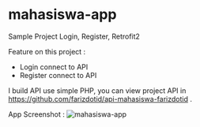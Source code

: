 # mahasiswa-app
Sample Project Login, Register, Retrofit2

Feature on this project :
- Login connect to API
- Register connect to API

I build API use simple PHP, you can view project API in https://github.com/farizdotid/api-mahasiswa-farizdotid .

App Screenshot :
![mahasiswa-app](https://raw.githubusercontent.com/farizdotid/mahasiswa-app/master/screenshot/device-2017-05-13-224616.png)
